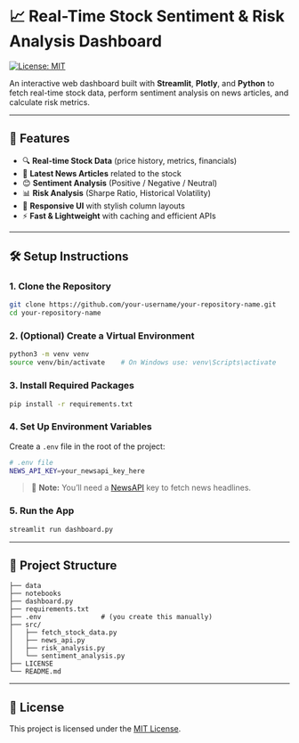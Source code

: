 # 📈 Real-Time Stock Sentiment & Risk Analysis Dashboard

[![License: MIT](https://img.shields.io/badge/License-MIT-yellow.svg)](LICENSE)

An interactive web dashboard built with **Streamlit**, **Plotly**, and **Python** to fetch real-time stock data, perform sentiment analysis on news articles, and calculate risk metrics.

 <!-- ![Dashboard Screenshot](insert-screenshot-here)  (Optional: you can add a screenshot later) -->

---

## 🚀 Features

- 🔍 **Real-time Stock Data** (price history, metrics, financials)
- 📰 **Latest News Articles** related to the stock
- 😊 **Sentiment Analysis** (Positive / Negative / Neutral)
- 📊 **Risk Analysis** (Sharpe Ratio, Historical Volatility)
- 🎨 **Responsive UI** with stylish column layouts
- ⚡ **Fast & Lightweight** with caching and efficient APIs

---

## 🛠️ Setup Instructions

### 1. Clone the Repository

```bash
git clone https://github.com/your-username/your-repository-name.git
cd your-repository-name
```

### 2. (Optional) Create a Virtual Environment

```bash
python3 -m venv venv
source venv/bin/activate    # On Windows use: venv\Scripts\activate
```

### 3. Install Required Packages

```bash
pip install -r requirements.txt
```

### 4. Set Up Environment Variables

Create a `.env` file in the root of the project:

```bash
# .env file
NEWS_API_KEY=your_newsapi_key_here
```

> 🔑 **Note:** You’ll need a [NewsAPI](https://newsapi.org/) key to fetch news headlines.

### 5. Run the App

```bash
streamlit run dashboard.py
```

---

## 🧩 Project Structure

```
├── data
├── notebooks
├── dashboard.py
├── requirements.txt
├── .env               # (you create this manually)
├── src/
│   ├── fetch_stock_data.py
│   ├── news_api.py
│   ├── risk_analysis.py
│   └── sentiment_analysis.py
├── LICENSE
└── README.md

```

---

## 📜 License

This project is licensed under the [MIT License](LICENSE).